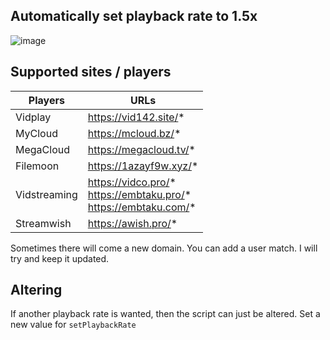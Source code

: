 Automatically set playback rate to 1.5x
-

![image](https://github.com/Loidauk/Vidplay-MyCloud-Auto-Playback-Rate-1.5x/assets/76977614/a2921f38-3aa0-4808-9059-793cf8a4fb1a)

Supported sites / players
-

| Players       | URLs                   |
|---------------|------------------------|
| Vidplay       | https://vid142.site/*  |
| MyCloud       | https://mcloud.bz/*    |
| MegaCloud     | https://megacloud.tv/* |
| Filemoon      | https://1azayf9w.xyz/* |
| Vidstreaming  | https://vidco.pro/* <br /> https://embtaku.pro/* <br /> https://embtaku.com/*  |
| Streamwish    | https://awish.pro/*    |

Sometimes there will come a new domain. You can add a user match. I will try and keep it updated.

Altering
-

If another playback rate is wanted, then the script can just be altered. Set a new value for `setPlaybackRate`
